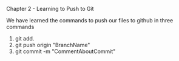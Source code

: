 Chapter 2 - Learning to Push to Git

We have learned the commands to push our files to github in three commands

1. git add.
2. git push origin "BranchName"
3. git commit -m "CommentAboutCommit"